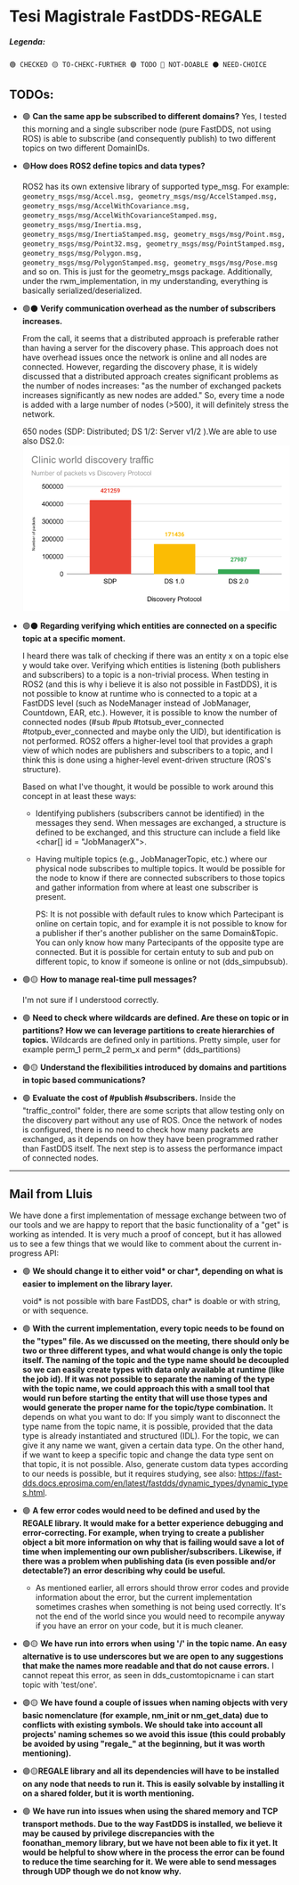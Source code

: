 # Tesi Magistrale FastDDS-REGALE
##### Legenda:
`
🟢 CHECKED
🟡 TO-CHEKC-FURTHER
🟣 TODO
🔴 NOT-DOABLE
⚫ NEED-CHOICE
`




## TODOs:
- 🟢 **Can the same app be subscribed to different domains?**
    Yes, I tested this morning and a single subscriber node (pure FastDDS, not using ROS) is able to subscribe (and consequently publish) to two different topics on two different DomainIDs.

- 🟢**How does ROS2 define topics and data types?**
 
    ROS2 has its own extensive library of supported type_msg. For example: ```geometry_msgs/msg/Accel.msg, geometry_msgs/msg/AccelStamped.msg, geometry_msgs/msg/AccelWithCovariance.msg, geometry_msgs/msg/AccelWithCovarianceStamped.msg, geometry_msgs/msg/Inertia.msg, geometry_msgs/msg/InertiaStamped.msg, geometry_msgs/msg/Point.msg, geometry_msgs/msg/Point32.msg, geometry_msgs/msg/PointStamped.msg, geometry_msgs/msg/Polygon.msg, geometry_msgs/msg/PolygonStamped.msg, geometry_msgs/msg/Pose.msg``` and so on. This is just for the geometry_msgs package. Additionally, under the rwm_implementation, in my understanding, everything is basically serialized/deserialized.

- 🟢⚫ **Verify communication overhead as the number of subscribers increases.**

    From the call, it seems that a distributed approach is preferable rather than having a server for the discovery phase. This approach does not have overhead issues once the network is online and all nodes are connected. However, regarding the discovery phase, it is widely discussed that a distributed approach creates significant problems as the number of nodes increases: "as the number of exchanged packets increases significantly as new nodes are added." So, every time a node is added with a large number of nodes (>500), it will definitely stress the network. 
    
    650 nodes (SDP: Distributed; DS 1/2: Server v1/2 ).We are able to use also DS2.0: ![IMAGE](image.png)


- 🟢⚫ **Regarding verifying which entities are connected on a specific topic at a specific moment.**

    I heard there was talk of checking if there was an entity x on a topic else y would take over. Verifying which entities is listening (both publishers and subscribers) to a topic is a non-trivial process. When testing in ROS2 (and this is why i believe it is also not possible in FastDDS), it is not possible to know at runtime who is connected to a topic at a FastDDS level (such as NodeManager instead of JobManager, Countdown, EAR, etc.). However, it is possible to know the number of connected nodes (#sub #pub #totsub_ever_connected #totpub_ever_connected and maybe only the UID), but identification is not performed. ROS2 offers a higher-level tool that provides a graph view of which nodes are publishers and subscribers to a topic, and I think this is done using a higher-level event-driven structure (ROS's structure).

    Based on what I've thought, it would be possible to work around this concept in at least these ways:

  - Identifying publishers (subscribers cannot be identified) in the messages they send. When messages are exchanged, a structure is defined to be exchanged, and this structure can include a field like <char[] id = "JobManagerX">.
  - Having multiple topics (e.g., JobManagerTopic, etc.) where our physical node subscribes to multiple topics. It would be possible for the node to know if there are connected subscribers to those topics and gather information from where at least one subscriber is present.

    PS: It is not possible with default rules to know which Partecipant is online on certain topic, and for example it is not possible to know for a publisher if ther's another publisher on the same Domain&Topic. You can only know how many Partecipants of the opposite type are connected. But it is possible for certain entuty to sub and pub on different topic, to know if someone is online or not (dds_simpubsub).

- 🟢🟡 **How to manage real-time pull messages?**

    I'm not sure if I understood correctly.

- 🟢 **Need to check where wildcards are defined. Are these on topic or in partitions? How we can leverage partitions to create hierarchies of topics.** Wildcards are defined only in partitions. Pretty simple, user for example perm_1 perm_2 perm_x and perm*  (dds_partitions)

- 🟢🟡 **Understand the flexibilities introduced by domains and partitions in topic based communications?**

- 🟢 **Evaluate the cost of #publish #subscribers.**
    Inside the "traffic_control" folder, there are some scripts that allow testing only on the discovery part without any use of ROS. Once the network of nodes is configured, there is no need to check how many packets are exchanged, as it depends on how they have been programmed rather than FastDDS itself. The next step is to assess the performance impact of connected nodes.

---

## Mail from Lluis

We have done a first implementation of message exchange between two of our tools and we are happy to report that the basic functionality of a "get" is working as intended. It is very much a proof of concept, but it has allowed us to see a few things that we would like to comment about the current in-progress API:

- 🟢 **We should change it to either void\* or char\*, depending on what is easier to implement on the library layer.**

    void* is not possible with bare FastDDS, char* is doable or with string, or with sequence<char>.

- 🟢 **With the current implementation, every topic needs to be found on the "types" file. As we discussed on the meeting, there should only be two or three different types, and what would change is only the topic itself. The naming of the topic and the type name should be decoupled so we can easily create types with data only available at runtime (like the job id). If it was not possible to separate the naming of the type with the topic name, we could approach this with a small tool that would run before starting the entity that will use those types and would generate the proper name for the topic/type combination.**
    It depends on what you want to do: If you simply want to disconnect the type name from the topic name, it is possible, provided that the data type is already instantiated and structured (IDL). For the topic, we can give it any name we want, given a certain data type. On the other hand, if we want to keep a specific topic and change the data type sent on that topic, it is not possible. Also, generate custom data types according to our needs is possible, but it requires studying, see also: https://fast-dds.docs.eprosima.com/en/latest/fastdds/dynamic_types/dynamic_types.html.
- 🟣 **A few error codes would need to be defined and used by the REGALE library. It would make for a better experience debugging and error-correcting. For example, when trying to create a publisher object a bit more information on why that is failing would save a lot of time when implementing our own publisher/subscribers. Likewise, if there was a problem when publishing data (is even possible and/or detectable?) an error describing why could be useful.**
  -  As mentioned earlier, all errors should throw error codes and provide information about the error, but the current implementation sometimes crashes when something is not being used correctly. It's not the end of the world since you would need to recompile anyway if you have an error on your code, but it is much cleaner.

- 🟢🟡 **We have run into errors when using '/' in the topic name. An easy alternative is to use underscores but we are open to any suggestions that make the names more readable and that do not cause errors.**
    I cannot repeat this error, as seen in dds_customtopicname i can start topic with 'test/one'.

- 🟣🟡 **We have found a couple of issues when naming objects with very basic nomenclature (for example, nm_init or nm_get_data) due to conflicts with existing symbols. We should take into account all projects' naming schemes so we avoid this issue (this could probably be avoided by using "regale_" at the beginning, but it was worth mentioning).**
  
- 🟣🟡**REGALE library and all its dependencies will have to be installed on any node that needs to run it. This is easily solvable by installing it on a shared folder, but it is worth mentioning.**

- 🟢 **We have run into issues when using the shared memory and TCP transport methods. Due to the way FastDDS is installed, we believe it may be caused by privilege discrepancies with the foonathan_memory library, but we have not been able to fix it yet. It would be helpful to show where in the process the error can be found to reduce the time searching for it. We were able to send messages through UDP though we do not know why.**

